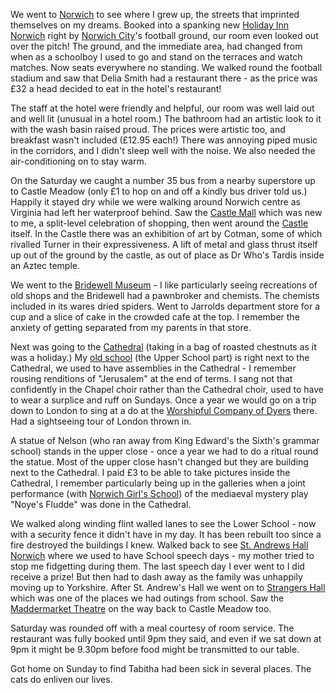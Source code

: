 We went to
[Norwich](https://www.norwich.gov.uk/site/) to see where I grew up, the streets that imprinted themselves on my dreams. Booked into a spanking new
[Holiday Inn Norwich](https://www.ihg.com/holidayinn/hotels/us/en/norwich/nwicr/)
right by
[Norwich City](https://www.canaries.co.uk/)'s football ground, our room even looked out over the pitch! The ground, and the immediate area, had changed from when as a schoolboy I used to go and stand on the terraces and watch matches. Now seats everywhere no standing. We walked round the football stadium and saw that Delia Smith had a restaurant there - as the price was &pound;32 a head decided to eat in the hotel's restaurant!

The staff at the hotel were friendly and helpful, our room was well laid out and well lit (unusual in a hotel room.) The bathroom had an artistic look to it with the wash basin raised proud. The prices were artistic too, and breakfast wasn't included (&pound;12.95 each!) There was annoying piped music in the corridors, and I didn't sleep well with the noise. We also needed the air-conditioning on to stay warm.

On the Saturday we caught a number 35 bus from a nearby superstore up to Castle Meadow (only &pound;1 to hop on and off a kindly bus driver told us.) Happily it stayed dry while we were walking around Norwich centre as Virginia had left her waterproof behind. Saw the
[Castle Mall](https://castlemallnorwich.co.uk/) which was new to me, a split-level celebration of shopping, then went around the
[Castle](https://www.museums.norfolk.gov.uk/norwich-castle) itself. In the Castle there was an exhibition of art by Cotman, some of which rivalled Turner in their expressiveness. A lift of metal and glass thrust itself up out of the ground by the castle, as out of place as Dr Who's Tardis inside an Aztec temple.

We went to the [Bridewell Museum](https://www.museums.norfolk.gov.uk/museum-of-norwich/) - I like particularly seeing recreations of old shops and the Bridewell had a pawnbroker and chemists. The chemists included in its wares dried spiders. Went to Jarrolds department store for a cup and a slice of cake in the crowded cafe at the top. I remember the anxiety of getting separated from my parents in that store.

Next was going to the
[Cathedral](https://www.cathedral.org.uk/) (taking in a bag of roasted chestnuts as it was a holiday.) My
[old school](https://www.norwich-school.org.uk/) (the Upper School part) is right next to the Cathedral, we used to have assemblies in the Cathedral - I remember rousing renditions of "Jerusalem" at the end of terms. I sang not that confidently in the Chapel choir rather than the Cathedral choir, used to have to wear a surplice and ruff on Sundays. Once a year we would go on a trip down to London to sing at a do at the
[Worshipful Company of Dyers](http://www.dyerscompany.co.uk/) there. Had a sightseeing tour of London thrown in.

A statue of Nelson (who ran away from King Edward's the Sixth's grammar school) stands in the upper close - once a year we had to do a ritual round the statue. Most of the upper close hasn't changed but they are building next to the Cathedral. I paid &pound;3 to be able to take pictures inside the Cathedral, I remember particularly being up in the galleries when a joint performance (with
[Norwich Girl's School](http://www.norwichhigh.gdst.net/)) of the mediaeval mystery play "Noye's Fludde" was done in the Cathedral.

We walked along winding flint walled lanes to see the Lower School - now with a security fence it didn't have in my day. It has been rebuilt too since a fire destroyed the buildings I knew. Walked back to see
[St. Andrews Hall Norwich](https://www.thehallsnorwich.com/) where we used to have School speech days - my mother tried to stop me fidgetting during them. The last speech day I ever went to I did receive a prize! But then had to dash away as the family was unhappily moving up to Yorkshire. After St. Andrew's Hall we went on to
[Strangers Hall](https://www.museums.norfolk.gov.uk/strangers-hall) which was one of the places we had outings from school. Saw the
[Maddermarket Theatre](http://www.maddermarket.co.uk/) on the way back to Castle Meadow too.

Saturday was rounded off with a meal courtesy of room service. The restaurant was fully booked until 9pm they said, and even if we sat down at 9pm it might be 9.30pm before food might be transmitted to our table.

Got home on Sunday to find Tabitha had been sick in several places. The cats do enliven our lives.
